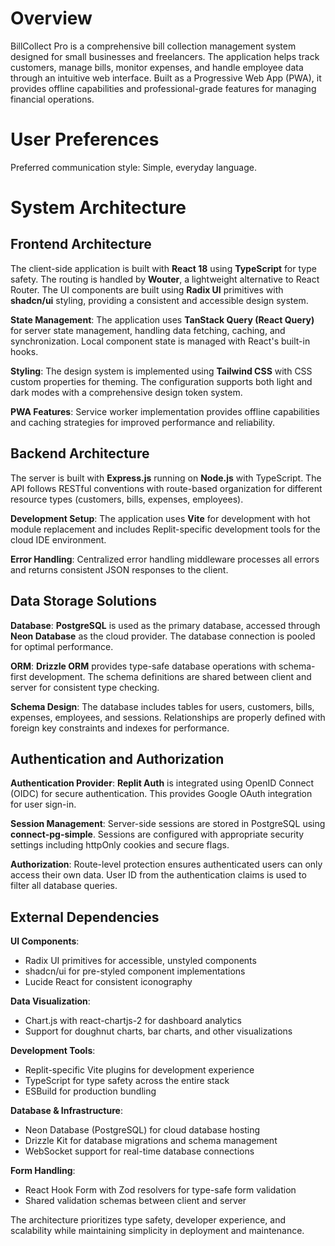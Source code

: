 # Overview

BillCollect Pro is a comprehensive bill collection management system designed for small businesses and freelancers. The application helps track customers, manage bills, monitor expenses, and handle employee data through an intuitive web interface. Built as a Progressive Web App (PWA), it provides offline capabilities and professional-grade features for managing financial operations.

# User Preferences

Preferred communication style: Simple, everyday language.

# System Architecture

## Frontend Architecture

The client-side application is built with **React 18** using **TypeScript** for type safety. The routing is handled by **Wouter**, a lightweight alternative to React Router. The UI components are built using **Radix UI** primitives with **shadcn/ui** styling, providing a consistent and accessible design system.

**State Management**: The application uses **TanStack Query (React Query)** for server state management, handling data fetching, caching, and synchronization. Local component state is managed with React's built-in hooks.

**Styling**: The design system is implemented using **Tailwind CSS** with CSS custom properties for theming. The configuration supports both light and dark modes with a comprehensive design token system.

**PWA Features**: Service worker implementation provides offline capabilities and caching strategies for improved performance and reliability.

## Backend Architecture

The server is built with **Express.js** running on **Node.js** with TypeScript. The API follows RESTful conventions with route-based organization for different resource types (customers, bills, expenses, employees).

**Development Setup**: The application uses **Vite** for development with hot module replacement and includes Replit-specific development tools for the cloud IDE environment.

**Error Handling**: Centralized error handling middleware processes all errors and returns consistent JSON responses to the client.

## Data Storage Solutions

**Database**: **PostgreSQL** is used as the primary database, accessed through **Neon Database** as the cloud provider. The database connection is pooled for optimal performance.

**ORM**: **Drizzle ORM** provides type-safe database operations with schema-first development. The schema definitions are shared between client and server for consistent type checking.

**Schema Design**: The database includes tables for users, customers, bills, expenses, employees, and sessions. Relationships are properly defined with foreign key constraints and indexes for performance.

## Authentication and Authorization

**Authentication Provider**: **Replit Auth** is integrated using OpenID Connect (OIDC) for secure authentication. This provides Google OAuth integration for user sign-in.

**Session Management**: Server-side sessions are stored in PostgreSQL using **connect-pg-simple**. Sessions are configured with appropriate security settings including httpOnly cookies and secure flags.

**Authorization**: Route-level protection ensures authenticated users can only access their own data. User ID from the authentication claims is used to filter all database queries.

## External Dependencies

**UI Components**: 
- Radix UI primitives for accessible, unstyled components
- shadcn/ui for pre-styled component implementations
- Lucide React for consistent iconography

**Data Visualization**: 
- Chart.js with react-chartjs-2 for dashboard analytics
- Support for doughnut charts, bar charts, and other visualizations

**Development Tools**:
- Replit-specific Vite plugins for development experience
- TypeScript for type safety across the entire stack
- ESBuild for production bundling

**Database & Infrastructure**:
- Neon Database (PostgreSQL) for cloud database hosting
- Drizzle Kit for database migrations and schema management
- WebSocket support for real-time database connections

**Form Handling**:
- React Hook Form with Zod resolvers for type-safe form validation
- Shared validation schemas between client and server

The architecture prioritizes type safety, developer experience, and scalability while maintaining simplicity in deployment and maintenance.